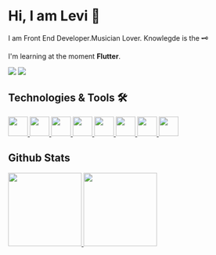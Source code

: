 # Hi, I am Levi :wave:

I am Front End Developer.Musician Lover. Knowlegde is the :old_key:

<!-- I am work at <a href=""></a> -->

I'm learning at the moment <strong>Flutter</strong>.

[<img src="https://img.shields.io/badge/linkedin-%230077B5.svg?&style=for-the-badge&logo=linkedin&logoColor=white" />](https://www.linkedin.com/in/levi-junior-130719130/)
<a href="https://www.youtube.com/channel/UCQ2G26Bg2To_jMGmc1q67wg" target="_blank"><img src="https://img.shields.io/badge/YouTube-FF0000?style=for-the-badge&logo=youtube&logoColor=white" target="_blank"></a>

<!-- <a href = ""><img src="https://img.shields.io/badge/Gmail-D14836?style=for-the-badge&logo=gmail&logoColor=white" target="_blank"></a> -->

## Technologies & Tools :hammer_and_wrench:
<a href="#">
 <img src="https://cdn.jsdelivr.net/gh/devicons/devicon/icons/javascript/javascript-original.svg" width="40" height="40"/>
 <img src="https://cdn.jsdelivr.net/gh/devicons/devicon/icons/vuejs/vuejs-original.svg" width="40" height="40"/>
 <img src="https://cdn.jsdelivr.net/gh/devicons/devicon/icons/git/git-original.svg" width="40" height="40"/>
 <img src="https://cdn.jsdelivr.net/gh/devicons/devicon/icons/vuetify/vuetify-original.svg" width="40" height="40"/>
 <img src="https://cdn.jsdelivr.net/gh/devicons/devicon/icons/bootstrap/bootstrap-original.svg" width="40" height="40"/>
 <img src="https://cdn.jsdelivr.net/gh/devicons/devicon/icons/vscode/vscode-original.svg" width="40" height="40"/>
 <img src="https://cdn.jsdelivr.net/gh/devicons/devicon/icons/jest/jest-plain.svg" width="40" height="40"/>
 <img src="https://cdn.jsdelivr.net/gh/devicons/devicon/icons/bitbucket/bitbucket-original.svg" width="40" height="40"/>
</a>

## Github Stats
<!--
 https://github-readme-stats-levijunior1.vercel.app/
 https://github-readme-stats-six-taupe.vercel.app/
-->
<a href="https://github.com/LeviJunior1">
 <img height="150em" src="https://github-readme-stats-six-taupe.vercel.app/api/top-langs/?username=LeviJunior1&layout=compact&langs_count=7&theme=cobalt"/>
 <img height="150em" src="https://github-readme-stats-six-taupe.vercel.app/api?username=LeviJunior1&show_icons=true&theme=cobalt&include_all_commits=true&count_private=true"/>
</a>

<!-- ![Snake animation](https://github.com/LeviJunior1/LeviJunior1/blob/output/github-contribution-grid-snake.svg) -->

<!--
 <a href="https://www.twitch.tv/seu-usuário-aqui" target="_blank"><img src="https://img.shields.io/badge/Twitch-9146FF?style=for-the-badge&logo=twitch&logoColor=white" target="_blank"></a>
[![Typing SVG](https://readme-typing-svg.herokuapp.com?color=24292F&center=true&width=400&lines=Ol%C3%A1%2C+me+chamo+Levi+Junior!)](https://git.io/typing-svg)
https://github.com/alexandresanlim/Badges4-README.md-Profile
https://devicon.dev/
-->
